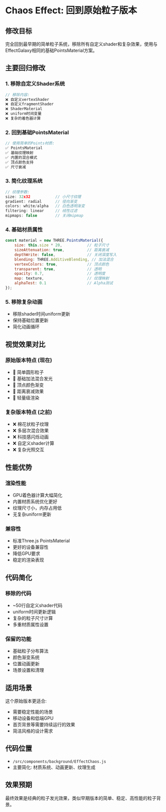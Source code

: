 # Chaos Effect: 回到原始粒子版本

## 修改目标
完全回到最早期的简单粒子系统，移除所有自定义shader和复杂效果，使用与EffectGalaxy相同的基础PointsMaterial方案。

## 主要回归修改

### 1. 移除自定义Shader系统
```javascript
// 移除内容:
❌ 自定义vertexShader
❌ 自定义fragmentShader  
❌ ShaderMaterial
❌ uniform时间变量
❌ 复杂的着色器计算
```

### 2. 回到基础PointsMaterial
```javascript
// 使用简单的Points材质:
✅ PointsMaterial
✅ 基础纹理映射
✅ 内置的混合模式
✅ 顶点颜色支持
✅ 尺寸衰减
```

### 3. 简化纹理系统
```javascript
// 纹理参数:
size: 32x32           // 小尺寸纹理
gradient: radial      // 径向渐变
colors: white/alpha   // 白色透明渐变
filtering: linear     // 线性过滤
mipmaps: false        // 关闭mipmap
```

### 4. 基础材质属性
```javascript
const material = new THREE.PointsMaterial({
    size: this.size * 20,           // 粒子尺寸
    sizeAttenuation: true,          // 距离衰减
    depthWrite: false,              // 关闭深度写入
    blending: THREE.AdditiveBlending, // 加法混合
    vertexColors: true,             // 顶点颜色
    transparent: true,              // 透明
    opacity: 0.7,                   // 透明度
    map: texture,                   // 纹理映射
    alphaTest: 0.1                  // Alpha测试
});
```

### 5. 移除复杂动画
- 移除shader时间uniform更新
- 保持基础位置更新
- 简化动画循环

## 视觉效果对比

### 原始版本特点 (现在)
- 🔵 简单圆形粒子
- 🔵 基础加法混合发光
- 🔵 顶点颜色渐变
- 🔵 距离衰减效果
- 🔵 轻量级渲染

### 复杂版本特点 (之前)
- ❌ 棉花状粒子纹理
- ❌ 多层次混合效果
- ❌ 科技感闪烁动画
- ❌ 自定义shader计算
- ❌ 复杂光照交互

## 性能优势

### 渲染性能
- GPU着色器计算大幅简化
- 内置材质系统优化更好
- 纹理尺寸小，内存占用低
- 无复杂uniform更新

### 兼容性
- 标准Three.js PointsMaterial
- 更好的设备兼容性
- 降低GPU要求
- 稳定的渲染表现

## 代码简化

### 移除的代码
- ~50行自定义shader代码
- uniform时间更新逻辑
- 复杂的粒子尺寸计算
- 多重材质属性设置

### 保留的功能
- 基础粒子分布算法
- 颜色渐变系统
- 位置动画更新
- 场景设置和清理

## 适用场景
这个原始版本更适合:
- 需要稳定性能的场景
- 移动设备和低端GPU
- 首页背景等需要持续运行的效果
- 简洁风格的设计需求

## 代码位置
- `/src/components/background/EffectChaos.js`
- 主要简化: 材质系统、动画更新、纹理生成

## 效果预期
最终效果是经典的粒子发光效果，类似早期版本的简单、稳定、高性能的粒子背景。
